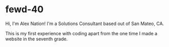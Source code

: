 # fewd-40

Hi, I'm Alex Nation! I'm a Solutions Consultant based out of San Mateo, CA.

This is my first experience with coding apart from the one time I made a website in the seventh grade.
